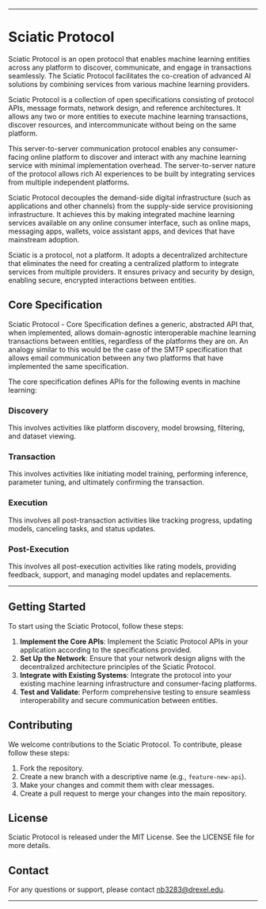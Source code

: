 

---

# Sciatic Protocol

Sciatic Protocol is an open protocol that enables machine learning entities across any platform to discover, communicate, and engage in transactions seamlessly. The Sciatic Protocol facilitates the co-creation of advanced AI solutions by combining services from various machine learning providers.

Sciatic Protocol is a collection of open specifications consisting of protocol APIs, message formats, network design, and reference architectures. It allows any two or more entities to execute machine learning transactions, discover resources, and intercommunicate without being on the same platform.

This server-to-server communication protocol enables any consumer-facing online platform to discover and interact with any machine learning service with minimal implementation overhead. The server-to-server nature of the protocol allows rich AI experiences to be built by integrating services from multiple independent platforms.

Sciatic Protocol decouples the demand-side digital infrastructure (such as applications and other channels) from the supply-side service provisioning infrastructure. It achieves this by making integrated machine learning services available on any online consumer interface, such as online maps, messaging apps, wallets, voice assistant apps, and devices that have mainstream adoption.

Sciatic is a protocol, not a platform. It adopts a decentralized architecture that eliminates the need for creating a centralized platform to integrate services from multiple providers. It ensures privacy and security by design, enabling secure, encrypted interactions between entities.

## Core Specification

Sciatic Protocol - Core Specification defines a generic, abstracted API that, when implemented, allows domain-agnostic interoperable machine learning transactions between entities, regardless of the platforms they are on. An analogy similar to this would be the case of the SMTP specification that allows email communication between any two platforms that have implemented the same specification.

The core specification defines APIs for the following events in machine learning:

### Discovery
This involves activities like platform discovery, model browsing, filtering, and dataset viewing.

### Transaction
This involves activities like initiating model training, performing inference, parameter tuning, and ultimately confirming the transaction.

### Execution
This involves all post-transaction activities like tracking progress, updating models, canceling tasks, and status updates.

### Post-Execution
This involves all post-execution activities like rating models, providing feedback, support, and managing model updates and replacements.

---

## Getting Started

To start using the Sciatic Protocol, follow these steps:

1. **Implement the Core APIs**: Implement the Sciatic Protocol APIs in your application according to the specifications provided.
2. **Set Up the Network**: Ensure that your network design aligns with the decentralized architecture principles of the Sciatic Protocol.
3. **Integrate with Existing Systems**: Integrate the protocol into your existing machine learning infrastructure and consumer-facing platforms.
4. **Test and Validate**: Perform comprehensive testing to ensure seamless interoperability and secure communication between entities.

## Contributing

We welcome contributions to the Sciatic Protocol. To contribute, please follow these steps:

1. Fork the repository.
2. Create a new branch with a descriptive name (e.g., `feature-new-api`).
3. Make your changes and commit them with clear messages.
4. Create a pull request to merge your changes into the main repository.

## License

Sciatic Protocol is released under the MIT License. See the LICENSE file for more details.

## Contact

For any questions or support, please contact [nb3283@drexel.edu](mailto:nb3283@drexel.edu).

---
